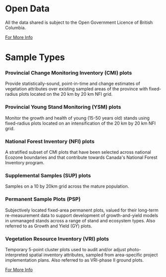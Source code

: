 # **Open Data**
All the data shared is subject to the Open Government Licence of British Columbia.

<a href="https://www2.gov.bc.ca/gov/content/data/open-data/open-government-licence-bc" target="_blank">For More Info</a>

# **Sample Types**

### **Provincial Change Monitoring Inventory (CMI) plots**
Provide statistically-sound, point-in-time and change estimates of vegetation attributes over existing sampled areas of the province with fixed-radius plots located on the 20 km by 20 km NFI grid.

### **Provincial Young Stand Monitoring (YSM) plots**
Monitor the growth and health of young (15-50 years old) stands using fixed-radius plots located on an intensification of the 20 km by 20 km NFI grid.

### **National Forest Inventory (NFI) plots**
A stratified subset of CMI plots that have been selected across national Ecozone boundaries and that contribute towards Canada's National Forest Inventory program.

### **Supplemental Samples (SUP) plots**
Samples on a 10 by 20km grid across the mature population.

### **Permanent Sample Plots (PSP)**
Subjectively located fixed-area permanent plots, valued for their long-term re-measurement data to support development of growth-and-yield models in unmanaged stands across a range of stand and ecosystem types. Also referred to as Growth and Yield (GY) plots.

### **Vegetation Resource Inventory (VRI) plots**
Temporary 5-point cluster plots used to audit and/or adjust photo-interpreted spatial inventory attributes, sampled from area-specific project implementation plans. Also referred to as VRI-phase II ground plots.

<a href="https://www2.gov.bc.ca/gov/content/industry/forestry/managing-our-forest-resources/forest-inventory/ground-sample-inventories" target="_blank">For More Info</a>

